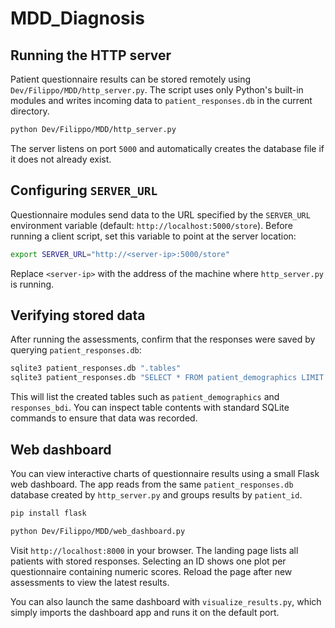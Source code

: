 # MDD_Diagnosis

## Running the HTTP server


Patient questionnaire results can be stored remotely using
`Dev/Filippo/MDD/http_server.py`.  The script uses only Python's built-in
modules and writes incoming data to `patient_responses.db` in the current
directory.

```bash
python Dev/Filippo/MDD/http_server.py
```


The server listens on port `5000` and automatically creates the database file if
it does not already exist.

## Configuring `SERVER_URL`

Questionnaire modules send data to the URL specified by the `SERVER_URL`
environment variable (default: `http://localhost:5000/store`).  Before running a
client script, set this variable to point at the server location:

```bash
export SERVER_URL="http://<server-ip>:5000/store"
```

Replace `<server-ip>` with the address of the machine where `http_server.py` is
running.

## Verifying stored data

After running the assessments, confirm that the responses were saved by querying
`patient_responses.db`:


```bash
sqlite3 patient_responses.db ".tables"
sqlite3 patient_responses.db "SELECT * FROM patient_demographics LIMIT 5;"
```

This will list the created tables such as `patient_demographics` and
`responses_bdi`.  You can inspect table contents with standard SQLite commands
to ensure that data was recorded.

## Web dashboard


You can view interactive charts of questionnaire results using a small Flask
web dashboard.  The app reads from the same `patient_responses.db` database
created by `http_server.py` and groups results by `patient_id`.

```bash
pip install flask

python Dev/Filippo/MDD/web_dashboard.py
```

Visit `http://localhost:8000` in your browser.  The landing page lists all
patients with stored responses.  Selecting an ID shows one plot per questionnaire
containing numeric scores.  Reload the page after new assessments to view the
latest results.

You can also launch the same dashboard with `visualize_results.py`, which simply
imports the dashboard app and runs it on the default port.

